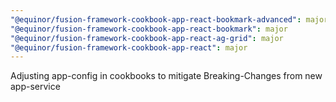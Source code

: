 ```yaml
---
"@equinor/fusion-framework-cookbook-app-react-bookmark-advanced": major
"@equinor/fusion-framework-cookbook-app-react-bookmark": major
"@equinor/fusion-framework-cookbook-app-react-ag-grid": major
"@equinor/fusion-framework-cookbook-app-react": major
---
```


Adjusting app-config in cookbooks to mitigate Breaking-Changes from new app-service
